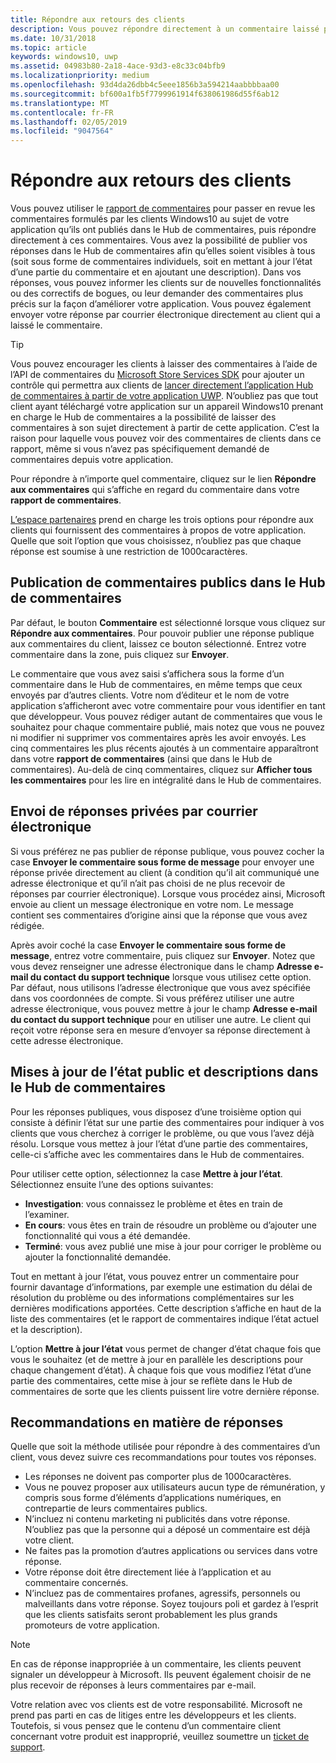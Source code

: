 ```yaml
---
title: Répondre aux retours des clients
description: Vous pouvez répondre directement à un commentaire laissé par vos clients dans le Hub de commentaires.
ms.date: 10/31/2018
ms.topic: article
keywords: windows10, uwp
ms.assetid: 04983b80-2a18-4ace-93d3-e8c33c04bfb9
ms.localizationpriority: medium
ms.openlocfilehash: 93d4da26dbb4c5eee1856b3a594214aabbbbaa00
ms.sourcegitcommit: bf600a1fb5f7799961914f638061986d55f6ab12
ms.translationtype: MT
ms.contentlocale: fr-FR
ms.lasthandoff: 02/05/2019
ms.locfileid: "9047564"
---
```

# <a name="respond-to-customer-feedback"></a>Répondre aux retours des clients

Vous pouvez utiliser le [rapport de commentaires](feedback-report.md) pour passer en revue les commentaires formulés par les clients Windows10 au sujet de votre application qu’ils ont publiés dans le Hub de commentaires, puis répondre directement à ces commentaires. Vous avez la possibilité de publier vos réponses dans le Hub de commentaires afin qu’elles soient visibles à tous (soit sous forme de commentaires individuels, soit en mettant à jour l’état d’une partie du commentaire et en ajoutant une description). Dans vos réponses, vous pouvez informer les clients sur de nouvelles fonctionnalités ou des correctifs de bogues, ou leur demander des commentaires plus précis sur la façon d’améliorer votre application. Vous pouvez également envoyer votre réponse par courrier électronique directement au client qui a laissé le commentaire.

> [!TIP]
> Vous pouvez encourager les clients à laisser des commentaires à l’aide de l’API de commentaires du [Microsoft Store Services SDK](https://aka.ms/store-em-sdk) pour ajouter un contrôle qui permettra aux clients de [lancer directement l’application Hub de commentaires à partir de votre application UWP](../monetize/launch-feedback-hub-from-your-app.md). N’oubliez pas que tout client ayant téléchargé votre application sur un appareil Windows10 prenant en charge le Hub de commentaires a la possibilité de laisser des commentaires à son sujet directement à partir de cette application. C’est la raison pour laquelle vous pouvez voir des commentaires de clients dans ce rapport, même si vous n’avez pas spécifiquement demandé de commentaires depuis votre application.

Pour répondre à n’importe quel commentaire, cliquez sur le lien **Répondre aux commentaires** qui s’affiche en regard du commentaire dans votre **rapport de commentaires**.

[L’espace partenaires](https://partner.microsoft.com/dashboard) prend en charge les trois options pour répondre aux clients qui fournissent des commentaires à propos de votre application. Quelle que soit l’option que vous choisissez, n’oubliez pas que chaque réponse est soumise à une restriction de 1000caractères.

## <a name="public-comments-in-feedback-hub"></a>Publication de commentaires publics dans le Hub de commentaires

Par défaut, le bouton **Commentaire** est sélectionné lorsque vous cliquez sur **Répondre aux commentaires**. Pour pouvoir publier une réponse publique aux commentaires du client, laissez ce bouton sélectionné. Entrez votre commentaire dans la zone, puis cliquez sur **Envoyer**.

Le commentaire que vous avez saisi s’affichera sous la forme d’un commentaire dans le Hub de commentaires, en même temps que ceux envoyés par d’autres clients. Votre nom d’éditeur et le nom de votre application s’afficheront avec votre commentaire pour vous identifier en tant que développeur. Vous pouvez rédiger autant de commentaires que vous le souhaitez pour chaque commentaire publié, mais notez que vous ne pouvez ni modifier ni supprimer vos commentaires après les avoir envoyés. Les cinq commentaires les plus récents ajoutés à un commentaire apparaîtront dans votre **rapport de commentaires** (ainsi que dans le Hub de commentaires). Au-delà de cinq commentaires, cliquez sur **Afficher tous les commentaires** pour les lire en intégralité dans le Hub de commentaires.


## <a name="private-responses-via-email"></a>Envoi de réponses privées par courrier électronique

Si vous préférez ne pas publier de réponse publique, vous pouvez cocher la case **Envoyer le commentaire sous forme de message** pour envoyer une réponse privée directement au client (à condition qu’il ait communiqué une adresse électronique et qu’il n’ait pas choisi de ne plus recevoir de réponses par courrier électronique). Lorsque vous procédez ainsi, Microsoft envoie au client un message électronique en votre nom. Le message contient ses commentaires d’origine ainsi que la réponse que vous avez rédigée.

Après avoir coché la case **Envoyer le commentaire sous forme de message**, entrez votre commentaire, puis cliquez sur **Envoyer**. Notez que vous devez renseigner une adresse électronique dans le champ **Adresse e-mail du contact du support technique** lorsque vous utilisez cette option. Par défaut, nous utilisons l’adresse électronique que vous avez spécifiée dans vos coordonnées de compte. Si vous préférez utiliser une autre adresse électronique, vous pouvez mettre à jour le champ **Adresse e-mail du contact du support technique** pour en utiliser une autre. Le client qui reçoit votre réponse sera en mesure d’envoyer sa réponse directement à cette adresse électronique.


## <a name="public-status-updates-and-descriptions-in-feedback-hub"></a>Mises à jour de l’état public et descriptions dans le Hub de commentaires

Pour les réponses publiques, vous disposez d’une troisième option qui consiste à définir l’état sur une partie des commentaires pour indiquer à vos clients que vous cherchez à corriger le problème, ou que vous l’avez déjà résolu. Lorsque vous mettez à jour l’état d’une partie des commentaires, celle-ci s’affiche avec les commentaires dans le Hub de commentaires.

Pour utiliser cette option, sélectionnez la case **Mettre à jour l’état**. Sélectionnez ensuite l’une des options suivantes:

- **Investigation**: vous connaissez le problème et êtes en train de l’examiner.
- **En cours**: vous êtes en train de résoudre un problème ou d’ajouter une fonctionnalité qui vous a été demandée.
- **Terminé**: vous avez publié une mise à jour pour corriger le problème ou ajouter la fonctionnalité demandée.

Tout en mettant à jour l’état, vous pouvez entrer un commentaire pour fournir davantage d’informations, par exemple une estimation du délai de résolution du problème ou des informations complémentaires sur les dernières modifications apportées. Cette description s’affiche en haut de la liste des commentaires (et le rapport de commentaires indique l’état actuel et la description).

L’option **Mettre à jour l’état** vous permet de changer d’état chaque fois que vous le souhaitez (et de mettre à jour en parallèle les descriptions pour chaque changement d’état). À chaque fois que vous modifiez l’état d’une partie des commentaires, cette mise à jour se reflète dans le Hub de commentaires de sorte que les clients puissent lire votre dernière réponse.


## <a name="guidelines-for-responses"></a>Recommandations en matière de réponses

Quelle que soit la méthode utilisée pour répondre à des commentaires d’un client, vous devez suivre ces recommandations pour toutes vos réponses.
- Les réponses ne doivent pas comporter plus de 1000caractères.
- Vous ne pouvez proposer aux utilisateurs aucun type de rémunération, y compris sous forme d’éléments d’applications numériques, en contrepartie de leurs commentaires publics.
- N’incluez ni contenu marketing ni publicités dans votre réponse. N’oubliez pas que la personne qui a déposé un commentaire est déjà votre client.
- Ne faites pas la promotion d’autres applications ou services dans votre réponse.
- Votre réponse doit être directement liée à l’application et au commentaire concernés.
- N’incluez pas de commentaires profanes, agressifs, personnels ou malveillants dans votre réponse. Soyez toujours poli et gardez à l’esprit que les clients satisfaits seront probablement les plus grands promoteurs de votre application.

> [!NOTE]
> En cas de réponse inappropriée à un commentaire, les clients peuvent signaler un développeur à Microsoft. Ils peuvent également choisir de ne plus recevoir de réponses à leurs commentaires par e-mail.

Votre relation avec vos clients est de votre responsabilité. Microsoft ne prend pas parti en cas de litiges entre les développeurs et les clients. Toutefois, si vous pensez que le contenu d’un commentaire client concernant votre produit est inapproprié, veuillez soumettre un [ticket de support](https://go.microsoft.com/fwlink/p/?LinkID=401178).
